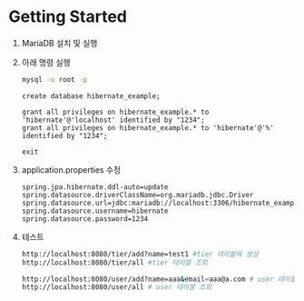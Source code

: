 # Getting Started

1. MariaDB 설치 및 실행

2. 아래 명령 실행

   ```bash
   mysql -u root -p
   ```

   ```mariadb
   create database hibernate_example;
   
   grant all privileges on hibernate_example.* to 'hibernate'@'localhost' identified by "1234";
   grant all privileges on hibernate_example.* to 'hibernate'@'%' identified by "1234";
   
   exit
   ```

3. application.properties 수정

   ```properties
   spring.jpa.hibernate.ddl-auto=update
   spring.datasource.driverClassName=org.mariadb.jdbc.Driver
   spring.datasource.url=jdbc:mariadb://localhost:3306/hibernate_example
   spring.datasource.username=hibernate
   spring.datasource.password=1234
   ```

4. 테스트

   ```bash
   http://localhost:8080/tier/add?name=test1 #tier 테이블에 생성
   http://localhost:8080/tier/all #tier 테이블 조회
   
   http://localhost:8080/user/add?name=aaa&email=aaa@a.com # user 테이블에 생성
   http://localhost:8080/user/all # user 테이블 조회
   ```

   